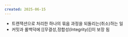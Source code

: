 ```yaml
---
created: 2025-06-15
---
```

- 트랜잭션으로 처리한 하나의 묶음 과정을 되돌리는(취소)하는 일
- 커밋과 롤백덕에 [[무결성,정합성(Integrity)]]이 보장 됨